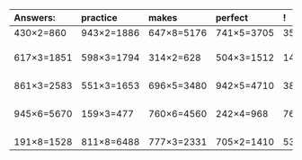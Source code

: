 | Answers: | practice | makes | perfect | ! |
| :--- | :--- | :--- | :--- | :--- |
| 430×2=860 | 943×2=1886 | 647×8=5176 | 741×5=3705 | 352×5=1760 | 
|   |   |   |   |   | 
|   |   |   |   |   | 
|   |   |   |   |   | 
| 617×3=1851 | 598×3=1794 | 314×2=628 | 504×3=1512 | 144×2=288 | 
|   |   |   |   |   | 
|   |   |   |   |   | 
|   |   |   |   |   | 
|   |   |   |   |   | 
| 861×3=2583 | 551×3=1653 | 696×5=3480 | 942×5=4710 | 388×8=3104 | 
|   |   |   |   |   | 
|   |   |   |   |   | 
|   |   |   |   |   | 
|   |   |   |   |   | 
| 945×6=5670 | 159×3=477 | 760×6=4560 | 242×4=968 | 769×3=2307 | 
|   |   |   |   |   | 
|   |   |   |   |   | 
|   |   |   |   |   | 
|   |   |   |   |   | 
| 191×8=1528 | 811×8=6488 | 777×3=2331 | 705×2=1410 | 534×7=3738 | 
